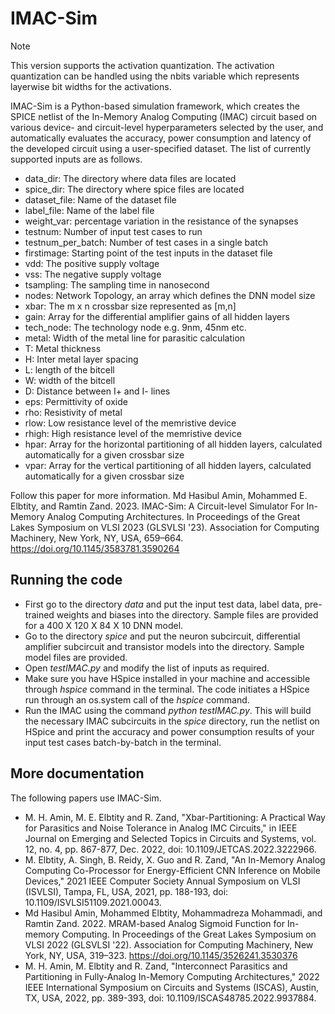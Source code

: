 # IMAC-Sim

> [!NOTE]  
> This version supports the activation quantization. The activation quantization can be handled using the nbits variable which represents layerwise bit widths for the activations.

IMAC-Sim is a Python-based simulation framework, which creates the SPICE netlist of the In-Memory Analog Computing (IMAC) circuit based on various device- and circuit-level hyperparameters selected by the user, and automatically evaluates the accuracy, power consumption and latency of the developed circuit using a user-specified dataset. The list of currently supported inputs are as follows.

- data_dir: The directory where data files are located
- spice_dir: The directory where spice files are located
- dataset_file: Name of the dataset file
- label_file: Name of the label file
- weight_var: percentage variation in the resistance of the synapses
- testnum: Number of input test cases to run
- testnum_per_batch: Number of test cases in a single batch
- firstimage: Starting point of the test inputs in the dataset file
- vdd: The positive supply voltage
- vss: The negative supply voltage
- tsampling: The sampling time in nanosecond
- nodes: Network Topology, an array which defines the DNN model size
- xbar: The m x n crossbar size represented as [m,n]
- gain: Array for the differential amplifier gains of all hidden layers
- tech_node: The technology node e.g. 9nm, 45nm etc.
- metal: Width of the metal line for parasitic calculation
- T: Metal thickness
- H: Inter metal layer spacing
- L: length of the bitcell
- W: width of the bitcell
- D: Distance between I+ and I- lines
- eps: Permittivity of oxide
- rho: Resistivity of metal
- rlow: Low resistance level of the memristive device
- rhigh: High resistance level of the memristive device
- hpar: Array for the horizontal partitioning of all hidden layers, calculated automatically for a given crossbar size
- vpar: Array for the vertical partitioning of all hidden layers, calculated automatically for a given crossbar size

Follow this paper for more information. Md Hasibul Amin, Mohammed E. Elbtity, and Ramtin Zand. 2023. IMAC-Sim: A Circuit-level Simulator For In-Memory Analog Computing Architectures. In Proceedings of the Great Lakes Symposium on VLSI 2023 (GLSVLSI '23). Association for Computing Machinery, New York, NY, USA, 659–664. https://doi.org/10.1145/3583781.3590264

## Running the code
- First go to the directory _data_ and put the input test data, label data, pre-trained weights and biases into the directory. Sample files are provided for a 400 X 120 X 84 X 10 DNN model.
- Go to the directory _spice_ and put the neuron subcircuit, differential amplifier subcircuit and transistor models into the directory. Sample model files are provided.
- Open _testIMAC.py_ and modify the list of inputs as required.
- Make sure you have HSpice installed in your machine and accessible through _hspice_ command in the terminal. The code initiates a HSpice run through an os.system call of the _hspice_ command.
- Run the IMAC using the command _python testIMAC.py_. This will build the necessary IMAC subcircuits in the _spice_ directory, run the netlist on HSpice and print the accuracy and power consumption results of your input test cases batch-by-batch in the terminal.


## More documentation

The following papers use IMAC-Sim.
- M. H. Amin, M. E. Elbtity and R. Zand, "Xbar-Partitioning: A Practical Way for Parasitics and Noise Tolerance in Analog IMC Circuits," in IEEE Journal on Emerging and Selected Topics in Circuits and Systems, vol. 12, no. 4, pp. 867-877, Dec. 2022, doi: 10.1109/JETCAS.2022.3222966.
- M. Elbtity, A. Singh, B. Reidy, X. Guo and R. Zand, "An In-Memory Analog Computing Co-Processor for Energy-Efficient CNN Inference on Mobile Devices," 2021 IEEE Computer Society Annual Symposium on VLSI (ISVLSI), Tampa, FL, USA, 2021, pp. 188-193, doi: 10.1109/ISVLSI51109.2021.00043.
- Md Hasibul Amin, Mohammed Elbtity, Mohammadreza Mohammadi, and Ramtin Zand. 2022. MRAM-based Analog Sigmoid Function for In-memory Computing. In Proceedings of the Great Lakes Symposium on VLSI 2022 (GLSVLSI '22). Association for Computing Machinery, New York, NY, USA, 319–323. https://doi.org/10.1145/3526241.3530376
- M. H. Amin, M. Elbtity and R. Zand, "Interconnect Parasitics and Partitioning in Fully-Analog In-Memory Computing Architectures," 2022 IEEE International Symposium on Circuits and Systems (ISCAS), Austin, TX, USA, 2022, pp. 389-393, doi: 10.1109/ISCAS48785.2022.9937884.
